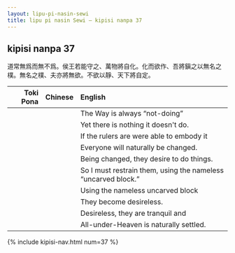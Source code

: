 ```yaml
---
layout: lipu-pi-nasin-sewi
title: lipu pi nasin Sewi — kipisi nanpa 37
---
```


## kipisi nanpa 37

道常無爲而無不爲。侯王若能守之、萬物將自化。化而欲作、吾將鎭之以無名之樸。無名之樸、夫亦將無欲。不欲以靜、天下將自定。

| Toki Pona | Chinese | English
|-:|:-:|:-
|  |  | The Way is always “not-doing”
|  |  | Yet there is nothing it doesn't do.
|  |  | If the rulers are were able to embody it
|  |  | Everyone will naturally be changed.
|  |  | Being changed, they desire to do things.
|  |  | So I must restrain them, using the nameless “uncarved block.”
|  |  | Using the nameless uncarved block
|  |  | They become desireless.
|  |  | Desireless, they are tranquil and
|  |  | All-under-Heaven is naturally settled.

{% include kipisi-nav.html num=37 %}
